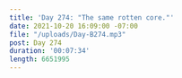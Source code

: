 ```yaml
---
title: 'Day 274: "The same rotten core."'
date: 2021-10-20 16:09:00 -07:00
file: "/uploads/Day-B274.mp3"
post: Day 274
duration: '00:07:34'
length: 6651995
---
```


